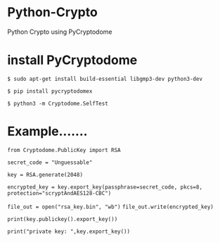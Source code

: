 # Python-Crypto
Python Crypto using PyCryptodome 
# install PyCryptodome
`$ sudo apt-get install build-essential libgmp3-dev python3-dev`

`$ pip install pycryptodomex`

`$ python3 -m Cryptodome.SelfTest`

# Example.......
`from Cryptodome.PublicKey import RSA`

`secret_code = "Unguessable"`

`key = RSA.generate(2048)`

`encrypted_key = key.export_key(passphrase=secret_code, pkcs=8,
                              protection="scryptAndAES128-CBC")`

`file_out = open("rsa_key.bin", "wb")`
`file_out.write(encrypted_key)`

`print(key.publickey().export_key())`

`print("private key: ",key.export_key())`


